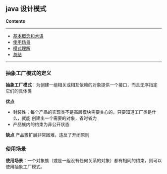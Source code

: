## java 设计模式

**Contents**

---
  - [基本概念和术语](#基本概念和术语)
  - [使用场景](#使用场景)
  - [模式理解](#模式理解)
  - [总结](#总结)
  
  
---

### 抽象工厂模式的定义
**抽象工厂模式**：为创建一组相关或相互依赖的对象提供一个接口，而且无序指定
它们的具体类  

**优点**
- 封装性：每个产品的实现类不是高层模块需要关心的，只要知道工厂类是什么，就能
创建出一个需要的对象，省时省力
- 产品族内的约束为非公开状态

**缺点**
产品簇扩展非常困难，违反了开闭原则


### 使用场景
**使用场景**：一个对象族（或是一组没有任何关系的对象）都有相同的约束，则可以
使用抽象工厂模式。





